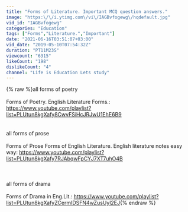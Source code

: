 ```yaml
---
title: "Forms of Literature. Important MCQ question answers."
image: "https:\/\/i.ytimg.com\/vi\/IAGBvfogewg\/hqdefault.jpg"
vid_id: "IAGBvfogewg"
categories: "Education"
tags: ["Forms","Literature.","Important"]
date: "2021-06-16T03:51:07+03:00"
vid_date: "2019-05-10T07:54:32Z"
duration: "PT11M23S"
viewcount: "6315"
likeCount: "198"
dislikeCount: "4"
channel: "Life is Education Lets study"
---
```

{% raw %}all forms of poetry<br /><br />Forms of Poetry. English Literature Forms.: <a rel="nofollow" target="blank" href="https://www.youtube.com/playlist?list=PLUtun8kgXafy8CwvFSiHcJRJwU1EhE6B9">https://www.youtube.com/playlist?list=PLUtun8kgXafy8CwvFSiHcJRJwU1EhE6B9</a><br /><br /><br />all forms of prose<br /><br />Forms of Prose Forms of English Literature. English literature notes easy way: <a rel="nofollow" target="blank" href="https://www.youtube.com/playlist?list=PLUtun8kgXafy7RJAbqwFpCYJ7XT7uhO4B">https://www.youtube.com/playlist?list=PLUtun8kgXafy7RJAbqwFpCYJ7XT7uhO4B</a><br /><br /><br /><br />all forms of drama<br /><br />Forms of Drama in Eng.Lit.: <a rel="nofollow" target="blank" href="https://www.youtube.com/playlist?list=PLUtun8kgXafyZCermIDSFN4wZusUyl2EJ">https://www.youtube.com/playlist?list=PLUtun8kgXafyZCermIDSFN4wZusUyl2EJ</a>{% endraw %}
